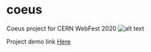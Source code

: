 # coeus
Coeus project for CERN WebFest 2020
![alt text][logo]

[logo]: https://coeus.netlify.app/img/logo.png "Logo Title Text 2"
Project demo link [Here](https://coeus.netlify.app/)
